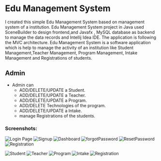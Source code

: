 # Edu Management System
 I created this simple Edu Management System based on management system of a institution.
Edu Management System project in Java used SceneBuilder to design frontend,and Javafx ,
 MySQL database as backend to manage the data records and Intellij Idea IDE. 
 The application is following the MVC architecture.
Edu Management System is a software application which is help to manage the activity of an institution
like Student Management,Teacher Management, Program Management, Intake Management and Registrations of students.

## Admin
 + Admin can 
	- ADD/DELETE/UPDATE a Student.
	- ADD/DELETE/UPDATE a Teacher.
	- ADD/DELETE/UPDATE a Program. 
	- ADD/DELETE Technologies of the program.
	- ADD/DELETE/UPDATE a Intake.
	- manage Registrations of the students.
### Screenshots:
![Login Page](https://github.com/user-attachments/assets/7d582a3b-8b4c-4329-80ce-86c03f5144d7)
![Signup](https://github.com/user-attachments/assets/362e60b2-0b24-421c-ac4b-4ff798247127)
![Dashboard](https://github.com/user-attachments/assets/b043b44b-9188-481c-8991-de8a5fe75be8)
![forgotPassword](https://github.com/user-attachments/assets/093de2c9-a715-4ddc-a8f7-de159bd0be3a)
![ResetPassword](https://github.com/user-attachments/assets/5e265416-6a4b-45ac-afd8-02513eac5a71)
![Registration](https://github.com/user-attachments/assets/61529210-b850-4b04-b3c0-15792fb81380)

![Student](https://github.com/user-attachments/assets/08a359cf-96e6-49a1-b225-a5fd4debf2c7)
![Teacher](https://github.com/user-attachments/assets/35dce8b1-65f5-4b78-93e6-ff8ab5aa5a30)
![Program](https://github.com/user-attachments/assets/84309d12-0730-4755-baf9-8bc02d9a134a)
![Intake](https://github.com/user-attachments/assets/2652e23b-0b32-4e8a-bce1-cd2aa5779672)
![Registration](https://github.com/user-attachments/assets/60ce6b76-2b84-4739-b61a-c58a9430dc7e)


